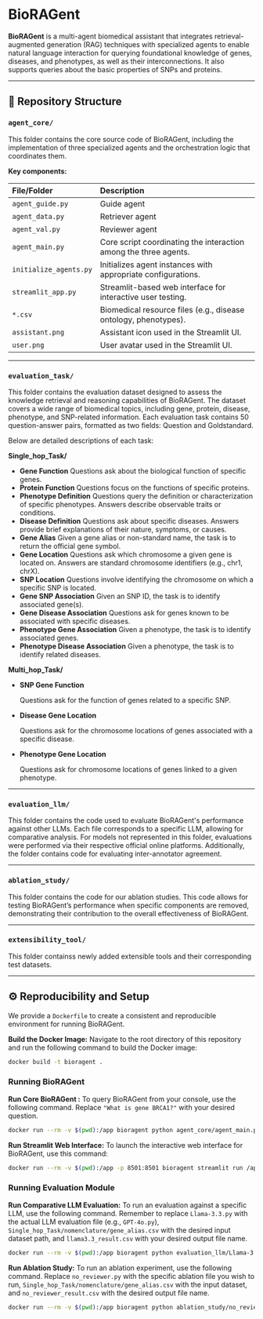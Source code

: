 # BioRAGent

**BioRAGent** is a multi-agent biomedical assistant that integrates retrieval-augmented generation (RAG) techniques with specialized agents to enable natural language interaction for querying foundational knowledge of genes, diseases, and phenotypes, as well as their interconnections. It also supports queries about the basic properties of SNPs and proteins. 

---

## 📁 Repository Structure

### `agent_core/`

This folder contains the core source code of BioRAGent, including the implementation of three specialized agents and the orchestration logic that coordinates them.

**Key components:**

| File/Folder            | Description                                                  |
| :--------------------- | :----------------------------------------------------------- |
| `agent_guide.py`       | Guide agent                                                  |
| `agent_data.py`        | Retriever agent                                              |
| `agent_val.py`         | Reviewer agent                                               |
| `agent_main.py`        | Core script coordinating the interaction among the three agents. |
| `initialize_agents.py` | Initializes agent instances with appropriate configurations. |
| `streamlit_app.py`     | Streamlit-based web interface for interactive user testing.  |
| `*.csv`                | Biomedical resource files (e.g., disease ontology, phenotypes). |
| `assistant.png`        | Assistant icon used in the Streamlit UI.                     |
| `user.png`             | User avatar used in the Streamlit UI.                        |

---

### `evaluation_task/`

This folder contains the evaluation dataset designed to assess the knowledge retrieval and reasoning capabilities of BioRAGent. The dataset covers a wide range of biomedical topics, including gene, protein, disease, phenotype, and SNP-related information. Each evaluation task contains 50 question-answer pairs, formatted as two fields: Question and Goldstandard.

Below are detailed descriptions of each task:

**Single_hop_Task/**

- **Gene Function**
  Questions ask about the biological function of specific genes.
- **Protein Function**
  Questions focus on the functions of specific proteins.
- **Phenotype Definition**
  Questions query the definition or characterization of specific phenotypes. Answers describe observable traits or conditions.
- **Disease Definition**
  Questions ask about specific diseases. Answers provide brief explanations of their nature, symptoms, or causes.
- **Gene Alias**
  Given a gene alias or non-standard name, the task is to return the official gene symbol.
- **Gene Location**
  Questions ask which chromosome a given gene is located on. Answers are standard chromosome identifiers (e.g., chr1, chrX).
- **SNP Location**
  Questions involve identifying the chromosome on which a specific SNP is located.
- **Gene SNP Association**
  Given an SNP ID, the task is to identify associated gene(s).
- **Gene Disease Association**
  Questions ask for genes known to be associated with specific diseases.
- **Phenotype Gene Association**
  Given a phenotype, the task is to identify associated genes.
- **Phenotype Disease Association**
  Given a phenotype, the task is to identify related diseases.

**Multi_hop_Task/**

- **SNP Gene Function**

  Questions ask for the function of genes related to a specific SNP.

- **Disease Gene Location**

  Questions ask for the chromosome locations of genes associated with a specific disease.

- **Phenotype Gene Location**

  Questions ask for chromosome locations of genes linked to a given phenotype.

---

### `evaluation_llm/`

This folder contains the code used to evaluate BioRAGent's performance against other LLMs. Each file corresponds to a specific LLM, allowing for comparative analysis. For models not represented in this folder, evaluations were performed via their respective official online platforms. Additionally, the folder contains code for evaluating inter-annotator agreement.

---

### `ablation_study/`

This folder contains the code for our ablation studies. This code allows for testing BioRAGent’s performance when specific components are removed, demonstrating their contribution to the overall effectiveness of BioRAGent.

---

### `extensibility_tool/`

This folder containss newly added extensible tools and their corresponding test datasets.

---



## ⚙️ Reproducibility and Setup

We provide a `Dockerfile` to create a consistent and reproducible environment for running BioRAGent.

**Build the Docker Image:**
Navigate to the root directory of this repository and run the following command to build the Docker image:

```bash
docker build -t bioragent .
```

### Running BioRAGent

**Run Core BioRAGent :**
To query BioRAGent from your console, use the following command. Replace `"What is gene BRCA1?"` with your desired question.

```bash
docker run --rm -v $(pwd):/app bioragent python agent_core/agent_main.py "What is gene BRCA1?"
```

**Run Streamlit Web Interface:**
To launch the interactive web interface for BioRAGent, use this command:

```bash
docker run --rm -v $(pwd):/app -p 8501:8501 bioragent streamlit run /app/agent_core/streamlit_app.py --server.port=8501 --server.address=0.0.0.0
```

### Running Evaluation **Module**

**Run Comparative LLM Evaluation:**
To run an evaluation against a specific LLM, use the following command. Remember to replace `Llama-3.3.py` with the actual LLM evaluation file (e.g., `GPT-4o.py`), `Single_hop_Task/nomenclature/gene_alias.csv` with the desired input dataset path, and `llama3.3_result.csv` with your desired output file name.

```bash
docker run --rm -v $(pwd):/app bioragent python evaluation_llm/Llama-3.3.py --input evaluation_task/Single_hop_Task/nomenclature/gene_alias.csv --output evaluation_result/llama3.3_result.csv
```

**Run Ablation Study:**
To run an ablation experiment, use the following command. Replace `no_reviewer.py` with the specific ablation file you wish to run, `Single_hop_Task/nomenclature/gene_alias.csv` with the input dataset, and `no_reviewer_result.csv` with the desired output file name.

```bash
docker run --rm -v $(pwd):/app bioragent python ablation_study/no_reviewer.py --input evaluation_task/Single_hop_Task/nomenclature/gene_alias.csv --output ablation_result/no_reviewer_result.csv
```

